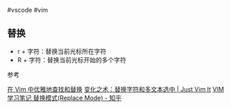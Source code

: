 #vscode #vim 

## 替换

-   r + 字符：替换当前光标所在字符
-   R + 字符：替换当前光标开始的多个字符

参考

[在 Vim 中优雅地查找和替换](https://harttle.land/2016/08/08/vim-search-in-file.html)
[变化之术：替换字符和多文本选中 | Just Vim It](https://vim.nauxscript.com/vim/day-13.html)
[VIM学习笔记 替换模式(Replace Mode) - 知乎](https://zhuanlan.zhihu.com/p/72577235)
